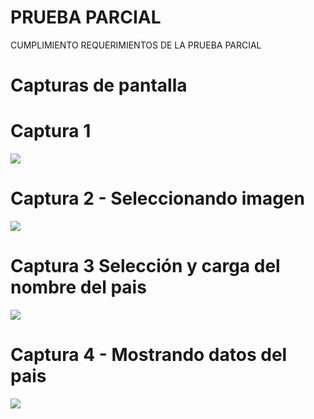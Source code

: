 

# PRUEBA PARCIAL
CUMPLIMIENTO REQUERIMIENTOS DE LA PRUEBA PARCIAL

# Capturas de pantalla

# Captura 1 

![](https://github.com/jorgmoli97/parcialmovil/blob/main/capturas/Screenshot_1629433699.png)

# Captura 2 - Seleccionando imagen

![](https://github.com/jorgmoli97/parcialmovil/blob/main/capturas/Screenshot_1629433741.png)

# Captura 3 Selección y carga del nombre del pais

![](https://github.com/jorgmoli97/parcialmovil/blob/main/capturas/Screenshot_1629433711.png)

# Captura 4 - Mostrando datos del pais 

![](https://github.com/jorgmoli97/parcialmovil/blob/main/capturas/Screenshot_1629433814.png)

